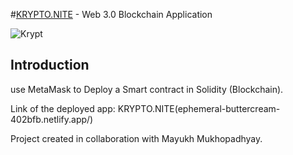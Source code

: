 #[KRYPTO.NITE](ephemeral-buttercream-402bfb.netlify.app/) - Web 3.0 Blockchain Application


![Krypt](https://iili.io/HjR9tKg.md.png)

## Introduction
use MetaMask to Deploy a Smart contract in Solidity (Blockchain).

Link of the deployed app: KRYPTO.NITE(ephemeral-buttercream-402bfb.netlify.app/)




Project created in collaboration with Mayukh Mukhopadhyay.


